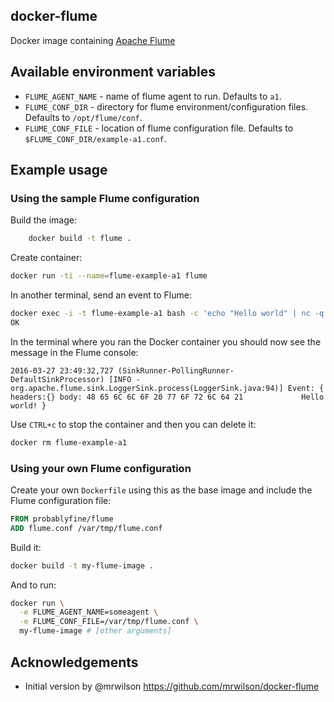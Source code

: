## docker-flume

Docker image containing [Apache Flume](https://flume.apache.org/)

## Available environment variables

* `FLUME_AGENT_NAME` - name of flume agent to run.  Defaults to `a1`.
* `FLUME_CONF_DIR` - directory for flume environment/configuration files. Defaults to `/opt/flume/conf`.
* `FLUME_CONF_FILE` - location of flume configuration file. Defaults to `$FLUME_CONF_DIR/example-a1.conf`.

## Example usage

### Using the sample Flume configuration

Build the image:

```bash
    docker build -t flume .
```

Create container:

```bash
docker run -ti --name=flume-example-a1 flume
```

In another terminal, send an event to Flume:

```bash
docker exec -i -t flume-example-a1 bash -c 'echo "Hello world" | nc -q 1 localhost 44444'
OK
```

In the terminal where you ran the Docker container you should now see the message in the Flume console:

```
2016-03-27 23:49:32,727 (SinkRunner-PollingRunner-DefaultSinkProcessor) [INFO - org.apache.flume.sink.LoggerSink.process(LoggerSink.java:94)] Event: { headers:{} body: 48 65 6C 6C 6F 20 77 6F 72 6C 64 21             Hello world! }
```

Use `CTRL+c` to stop the container and then you can delete it:

``` bash
docker rm flume-example-a1
```

### Using your own Flume configuration

Create your own `Dockerfile` using this as the base image and include the Flume configuration file:

```Dockerfile
FROM probablyfine/flume
ADD flume.conf /var/tmp/flume.conf
```

Build it:

```bash
docker build -t my-flume-image .
```

And to run:

```bash
docker run \
  -e FLUME_AGENT_NAME=someagent \
  -e FLUME_CONF_FILE=/var/tmp/flume.conf \
  my-flume-image # [other arguments]
```

## Acknowledgements

* Initial version by @mrwilson https://github.com/mrwilson/docker-flume
